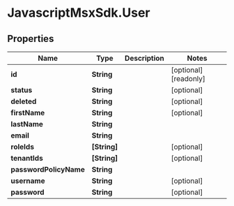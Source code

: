 # JavascriptMsxSdk.User

## Properties

Name | Type | Description | Notes
------------ | ------------- | ------------- | -------------
**id** | **String** |  | [optional] [readonly] 
**status** | **String** |  | [optional] 
**deleted** | **String** |  | [optional] 
**firstName** | **String** |  | [optional] 
**lastName** | **String** |  | 
**email** | **String** |  | 
**roleIds** | **[String]** |  | [optional] 
**tenantIds** | **[String]** |  | [optional] 
**passwordPolicyName** | **String** |  | 
**username** | **String** |  | [optional] 
**password** | **String** |  | [optional] 


